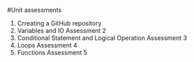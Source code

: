 #Unit assessments 
1. Crreating a GitHub repository
2. Variables and IO Assessment 2
3. Conditional Statement and Logical Operation Assessment 3
4. Loops Assessment 4
5. Functions Assessment 5

